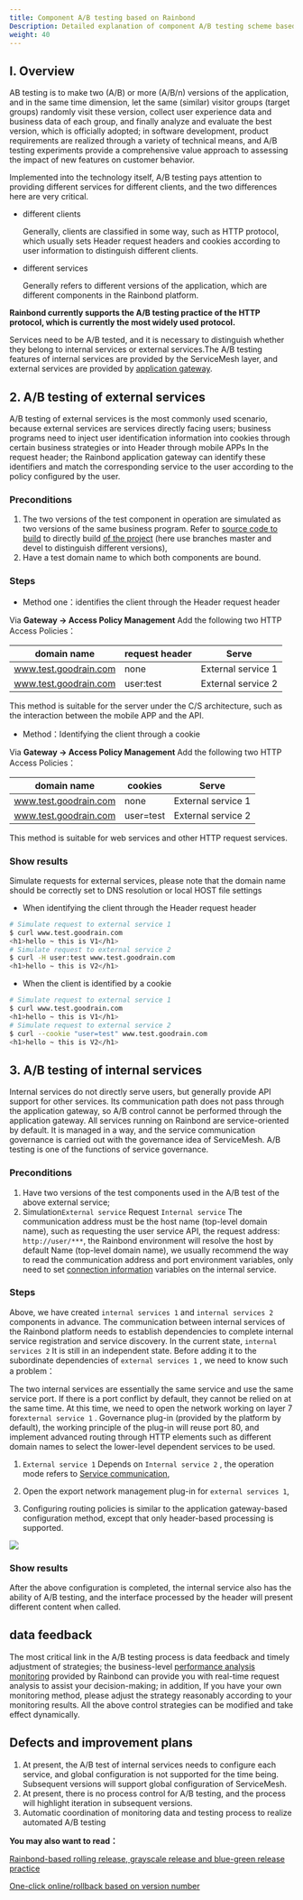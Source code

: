 ```yaml
---
title: Component A/B testing based on Rainbond
Description: Detailed explanation of component A/B testing scheme based on Rainbond
weight: 40
---
```


## I. Overview

AB testing is to make two (A/B) or more (A/B/n) versions of the application, and in the same time dimension, let the same (similar) visitor groups (target groups) randomly visit these version, collect user experience data and business data of each group, and finally analyze and evaluate the best version, which is officially adopted; in software development, product requirements are realized through a variety of technical means, and A/B testing experiments provide a comprehensive value approach to assessing the impact of new features on customer behavior.

Implemented into the technology itself, A/B testing pays attention to providing different services for different clients, and the two differences here are very critical.

* different clients

  Generally, clients are classified in some way, such as HTTP protocol, which usually sets Header request headers and cookies according to user information to distinguish different clients.

* different services

  Generally refers to different versions of the application, which are different components in the Rainbond platform.

**Rainbond currently supports the A/B testing practice of the HTTP protocol, which is currently the most widely used protocol.**

Services need to be A/B tested, and it is necessary to distinguish whether they belong to internal services or external services.The A/B testing features of internal services are provided by the ServiceMesh layer, and external services are provided by [application gateway](/docs/use-manual/get-start/concept/gateway/).


## 2. A/B testing of external services

A/B testing of external services is the most commonly used scenario, because external services are services directly facing users; business programs need to inject user identification information into cookies through certain business strategies or into Header through mobile APPs In the request header; the Rainbond application gateway can identify these identifiers and match the corresponding service to the user according to the policy configured by the user.


### Preconditions

1. The two versions of the test component in operation are simulated as two versions of the same business program. Refer to [source code to build](/docs/use-manual/component-create/language-support/html) to directly build [of the project](https://github.com/Aaron-23/teststatic) (here use branches master and devel to distinguish different versions),
2. Have a test domain name to which both components are bound.

### Steps

- Method one：identifies the client through the Header request header

Via **Gateway -> Access Policy Management** Add the following two HTTP Access Policies：

| domain name           | request header | Serve              |
| --------------------- | -------------- | ------------------ |
| www.test.goodrain.com | none           | External service 1 |
| www.test.goodrain.com | user:test      | External service 2 |

This method is suitable for the server under the C/S architecture, such as the interaction between the mobile APP and the API.

- Method：Identifying the client through a cookie

Via **Gateway -> Access Policy Management** Add the following two HTTP Access Policies：

| domain name           | cookies   | Serve              |
| --------------------- | --------- | ------------------ |
| www.test.goodrain.com | none      | External service 1 |
| www.test.goodrain.com | user=test | External service 2 |

This method is suitable for web services and other HTTP request services.

### Show results

Simulate requests for external services, please note that the domain name should be correctly set to DNS resolution or local HOST file settings

- When identifying the client through the Header request header


```bash
# Simulate request to external service 1
$ curl www.test.goodrain.com
<h1>hello ~ this is V1</h1>
# Simulate request to external service 2
$ curl -H user:test www.test.goodrain.com
<h1>hello ~ this is V2</h1>
```


- When the client is identified by a cookie

```bash
# Simulate request to external service 1
$ curl www.test.goodrain.com
<h1>hello ~ this is V1</h1>
# Simulate request to external service 2
$ curl --cookie "user=test" www.test.goodrain.com
<h1>hello ~ this is V2</h1>
```


## 3. A/B testing of internal services

Internal services do not directly serve users, but generally provide API support for other services. Its communication path does not pass through the application gateway, so A/B control cannot be performed through the application gateway. All services running on Rainbond are service-oriented by default. It is managed in a way, and the service communication governance is carried out with the governance idea of ServiceMesh. A/B testing is one of the functions of service governance.

### Preconditions

1. Have two versions of the test components used in the A/B test of the above external service;
2. Simulation`External service` Request `Internal service` The communication address must be the host name (top-level domain name), such as requesting the user service API, the request address: `http://user/***`, the Rainbond environment will resolve the host by default Name (top-level domain name), we usually recommend the way to read the communication address and port environment variables, only need to set [connection information](/docs/use-manual/component-manage/component-connection/connection_env) variables on the internal service.


### Steps

Above, we have created `internal services 1` and `internal services 2` components in advance. The communication between internal services of the Rainbond platform needs to establish dependencies to complete internal service registration and service discovery. In the current state, `internal services 2` It is still in an independent state. Before adding it to the subordinate dependencies of `external services 1` , we need to know such a problem：

The two internal services are essentially the same service and use the same service port. If there is a port conflict by default, they cannot be relied on at the same time. At this time, we need to open the network working on layer 7 for`external service 1` . Governance plug-in (provided by the platform by default), the working principle of the plug-in will reuse port 80, and implement advanced routing through HTTP elements such as different domain names to select the lower-level dependent services to be used.

1. `External service 1` Depends on `Internal service 2` , the operation mode refers to [Service communication](/docs/use-manual/component-manage/component-connection/regist_and_discover),
2. Open the export network management plug-in for `external services 1`,

3. Configuring routing policies is similar to the application gateway-based configuration method, except that only header-based processing is supported.

![](https://grstatic.oss-cn-shanghai.aliyuncs.com/images/docs/5.2/user-manual/best-practices/ab_testing/ab.png)

### Show results

After the above configuration is completed, the internal service also has the ability of A/B testing, and the interface processed by the header will present different content when called.



## data feedback

The most critical link in the A/B testing process is data feedback and timely adjustment of strategies; the business-level [performance analysis monitoring](/docs/use-manual/team-manage/plugin-manage/tcm-plugin/) provided by Rainbond can provide you with real-time request analysis to assist your decision-making; in addition, If you have your own monitoring method, please adjust the strategy reasonably according to your monitoring results. All the above control strategies can be modified and take effect dynamically.

## Defects and improvement plans

1. At present, the A/B test of internal services needs to configure each service, and global configuration is not supported for the time being. Subsequent versions will support global configuration of ServiceMesh.
2. At present, there is no process control for A/B testing, and the process will highlight iteration in subsequent versions.
3. Automatic coordination of monitoring data and testing process to realize automated A/B testing

**You may also want to read：**

[Rainbond-based rolling release, grayscale release and blue-green release practice](./app_publishing)

[One-click online/rollback based on version number](./update-rollback)

